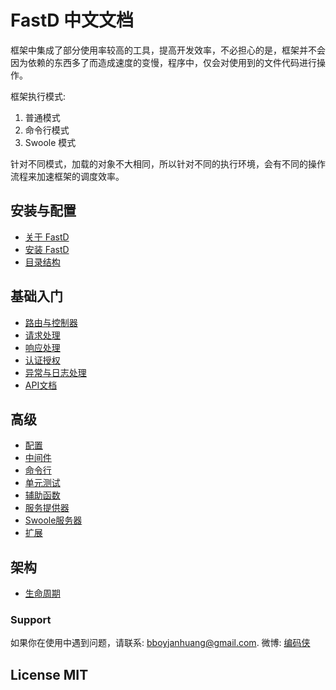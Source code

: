 # FastD 中文文档

框架中集成了部分使用率较高的工具，提高开发效率，不必担心的是，框架并不会因为依赖的东西多了而造成速度的变慢，程序中，仅会对使用到的文件代码进行操作。

框架执行模式: 

1. 普通模式
2. 命令行模式
3. Swoole 模式

针对不同模式，加载的对象不大相同，所以针对不同的执行环境，会有不同的操作流程来加速框架的调度效率。

安装与配置
--------

* [关于 FastD](1-1-about-fastd.md)
* [安装 FastD](1-2-installing.md)
* [目录结构](1-3-directory-structure.md)


基础入门
-------

* [路由与控制器](2-1-routing-and-controllers.md)
* [请求处理](2-2-request-handling.md)
* [响应处理](2-3-response-handling.md)
* [认证授权](2-4-authorization.md)
* [异常与日志处理](2-5-exception-logger-handling.md)
* [API文档](2-6-docuemnt.md)

高级
-------

* [配置](3-1-configuration.md)
* [中间件](3-2-middleware.md)
* [命令行](3-3-console.md)
* [单元测试](3-4-testcase.md)
* [辅助函数](3-5-helpers.md)
* [服务提供器](3-6-service-provider.md)
* [Swoole服务器](3-7-swoole-server.md)
* [扩展](3-8-extend.md)


架构
---------

* [生命周期](4-1-lifecycle.md)

### Support

如果你在使用中遇到问题，请联系: [bboyjanhuang@gmail.com](mailto:bboyjanhuang@gmail.com). 微博: [编码侠](http://weibo.com/ecbboyjan)

## License MIT